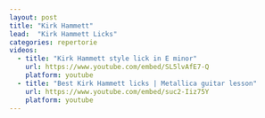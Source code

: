 ```yaml
---
layout: post
title: "Kirk Hammett"
lead:  "Kirk Hammett Licks"
categories: repertorie
videos:
  - title: "Kirk Hammett style lick in E minor"
    url: https://www.youtube.com/embed/SL5lvAfE7-Q
    platform: youtube
  - title: "Best Kirk Hammett licks | Metallica guitar lesson"
    url: https://www.youtube.com/embed/suc2-Iiz75Y
    platform: youtube
---
```

